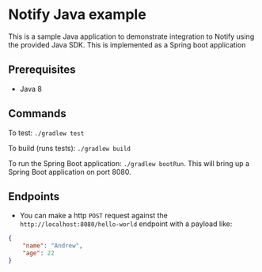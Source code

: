 # Notify Java example

This is a sample Java application to demonstrate integration to Notify
using the provided Java SDK. This is implemented as a Spring boot application


## Prerequisites
- Java 8


## Commands
To test: `./gradlew test`

To build (runs tests): `./gradlew build`

To run the Spring Boot application: `./gradlew bootRun`. This will bring up a Spring Boot application on port 8080.

## Endpoints
- You can make a http `POST` request against the `http://localhost:8080/hello-world` endpoint with a payload like:
```json
{
    "name": "Andrew",
    "age": 22
}
```